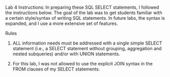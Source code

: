Lab 4 Instructions:
In preparing these SQL SELECT statements, I followed the instructions below. 
The goal of the lab was to get students familiar with a certain
style/syntax of writing SQL statements. In future labs, the
syntax is expanded, and I use a more extensive set of features.

Rules
1. ALL information needs must be addressed with a single simple SELECT statement 
(i.e., a SELECT statement without
grouping, aggregation and nested subqueries) and/or with
UNION statements.

2. For this lab, I was not allowed to use the explicit JOIN syntax
in the FROM clauses of my SELECT statements.
